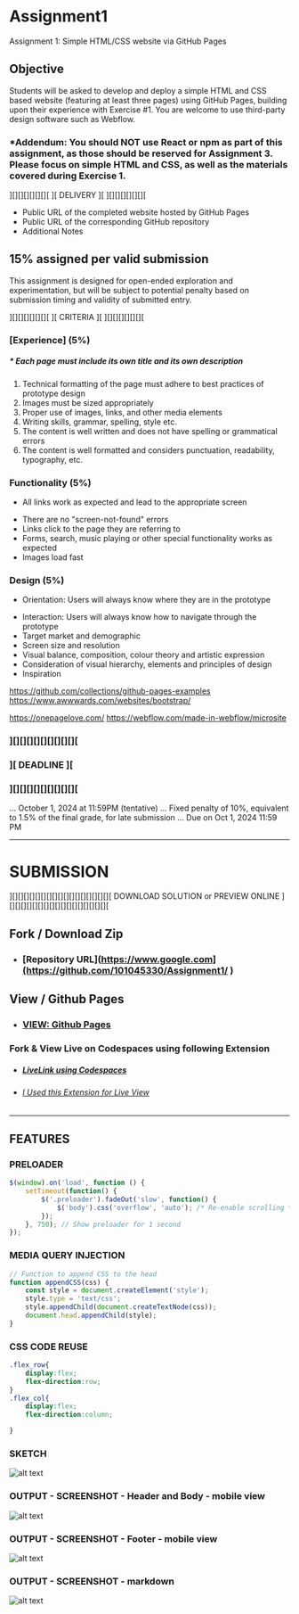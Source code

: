 



# Assignment1
Assignment 1: Simple HTML/CSS website via GitHub Pages 

## Objective
 Students will be asked to develop and deploy a simple HTML and CSS based website (featuring at least three pages) using GitHub Pages, building upon their experience with Exercise #1. You are welcome to use third-party design software such as Webflow.

### *Addendum: You should NOT use React or npm as part of this assignment, as those should be reserved for Assignment 3. Please focus on simple HTML and CSS, as well as the materials covered during Exercise 1.

][][][][][][][
][ DELIVERY ][
][][][][][][][

- Public URL of the completed website hosted by GitHub Pages
- Public URL of the corresponding GitHub repository
- Additional Notes

## 15% assigned per valid submission

This assignment is designed for open-ended exploration and experimentation, but will be subject to potential penalty based on submission timing and validity of submitted entry.

][][][][][][][
][ CRITERIA ][
][][][][][][][

 ### [Experience] (5%)

  ##### * Each page must include its own title and its own description
1. Technical formatting of the page must adhere to best practices of prototype design
2. Images must be sized appropriately
3. Proper use of images, links, and other media elements
4. Writing skills, grammar, spelling, style etc.
5. The content is well written and does not have spelling or grammatical errors
6. The content is well formatted and considers punctuation, readability, typography, etc.

###  Functionality (5%)

*  All links work as expected and lead to the appropriate screen
 - There are no "screen-not-found" errors
 - Links click to the page they are referring to
 - Forms, search, music playing or other special functionality works as expected
 - Images load fast

### Design (5%)
 * Orientation: Users will always know where they are in the prototype
 - Interaction: Users will always know how to navigate through the prototype
 - Target market and demographic
 - Screen size and resolution
 - Visual balance, composition, colour theory and artistic expression
 - Consideration of visual hierarchy, elements and principles of design
 - Inspiration

 https://github.com/collections/github-pages-examples
 https://www.awwwards.com/websites/bootstrap/

 https://onepagelove.com/
 https://webflow.com/made-in-webflow/microsite


### ][][][][][][][][][][
### ][ DEADLINE ][
### ][][][][][][][][][][

  ... October 1, 2024 at 11:59PM (tentative)
  ... Fixed penalty of 10%, equivalent to 1.5% of the final grade, for late submission
  ... Due on Oct 1, 2024 11:59 PM
        
---
# SUBMISSION
][][][][][][][][][][][][][][][][][][
DOWNLOAD SOLUTION or PREVIEW ONLINE
][][][][][][][][][][][][][][][][][][

## Fork / Download Zip
  * ### [Repository URL](https://www.google.com](https://github.com/101045330/Assignment1/ )
    
## View / Github Pages
  * ### [VIEW: Github Pages](https://101045330.github.io/Assignment1/ )


### Fork & View Live on Codespaces using following Extension
 * ##### [LiveLink using Codespaces](https://studious-parakeet-g4v47p69ggq3ww6x-5500.app.github.dev/index.html)
 * ###### [I Used this Extension for Live View](https://studious-parakeet-g4v47p69ggq3ww6x.github.dev/) 

------
## FEATURES
### PRELOADER
```javascript
$(window).on('load', function () {
    setTimeout(function() {
        $('.preloader').fadeOut('slow', function() {
            $('body').css('overflow', 'auto'); /* Re-enable scrolling */
        });
    }, 750); // Show preloader for 1 second
});
```
### MEDIA QUERY INJECTION 

```javascript
// Function to append CSS to the head
function appendCSS(css) {
    const style = document.createElement('style');
    style.type = 'text/css';
    style.appendChild(document.createTextNode(css));
    document.head.appendChild(style);
}
```
### CSS CODE REUSE 

```css 
.flex_row{
    display:flex; 
    flex-direction:row;
}
.flex_col{
    display:flex; 
    flex-direction:column;  

}
```
### SKETCH

![alt text][logo]

[logo]: https://github.com/101045330/Assignment1/blob/main/css/design/prototype.png "Sketch"

### OUTPUT - SCREENSHOT - Header and Body - mobile view

![alt text][screenshot2]

[screenshot2]: https://github.com/101045330/Assignment1/blob/main/screenshots/screenshot2.png "Header Section"

### OUTPUT - SCREENSHOT - Footer - mobile view
![alt text][screenshot3]

[screenshot3]: https://github.com/101045330/Assignment1/blob/main/screenshots/screenshot3.png "Footer Section"

### OUTPUT - SCREENSHOT - markdown 
![alt text][screenshot4]

[screenshot4]: https://github.com/101045330/Assignment1/blob/main/screenshots/screenshot4.png "Markdown Section"




